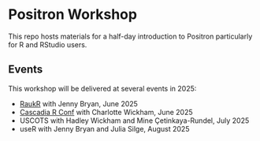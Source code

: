 # Positron Workshop

This repo hosts materials for a half-day introduction to Positron particularly for R and RStudio users. 

## Events

This workshop will be delivered at several events in 2025:

* [RaukR](raukr.qmd) with Jenny Bryan, June 2025
* [Cascadia R Conf](caskdr.qmd) with Charlotte Wickham, June 2025
* USCOTS with Hadley Wickham and Mine Çetinkaya-Rundel, July 2025
* useR with Jenny Bryan and Julia Silge, August 2025
